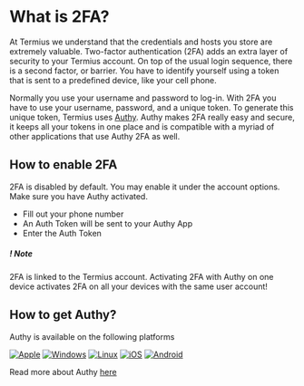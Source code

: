 # What is 2FA?
At Termius we understand that the credentials and hosts you store are extremely valuable. Two-factor authentication (2FA) adds an extra layer of security to your Termius account. On top of the usual login sequence, there is a second factor, or barrier. You have to identify yourself using a token that is sent to a predefined device, like your cell phone.

Normally you use your username and password to log-in. With 2FA you have to use your username, password, and a unique token. To generate this unique token, Termius uses [Authy](https://www.authy.com). Authy makes 2FA really easy and secure, it keeps all your tokens in one place and is compatible with a myriad of other applications that use Authy 2FA as well.

## How to enable 2FA

2FA is disabled by default. You may enable it under the account options. Make sure you have Authy activated.

- Fill out your phone number
- An Auth Token will be sent to your Authy App
- Enter the Auth Token

##### *! Note*
2FA is linked to the Termius account. Activating 2FA with Authy on one device activates 2FA on all your devices with the same user account!  

## How to get Authy?

Authy is available on the following platforms

[![Apple](https://www.authy.com/img/logos/apple--circle.svg)](https://itunes.apple.com/us/app/server-auditor/id549039908)
[![Windows](https://www.authy.com/img/logos/windows--circle.svg)](https://chrome.google.com/webstore/detail/authy/gaedmjdfmmahhbjefcbgaolhhanlaolb?hl=en)
[![Linux](https://www.authy.com/img/logos/linux--circle.svg)](https://chrome.google.com/webstore/detail/authy/gaedmjdfmmahhbjefcbgaolhhanlaolb?hl=en)
[![iOS](https://www.authy.com/img/logos/ios--circle.svg)](https://itunes.apple.com/us/app/authy/id494168017?mt=8)
[![Android](https://www.authy.com/img/logos/android--circle.svg)](https://www.authy.com/img/logos/android--circle.svg)



Read more about Authy [here](https://www.authy.com/learn-more/)
